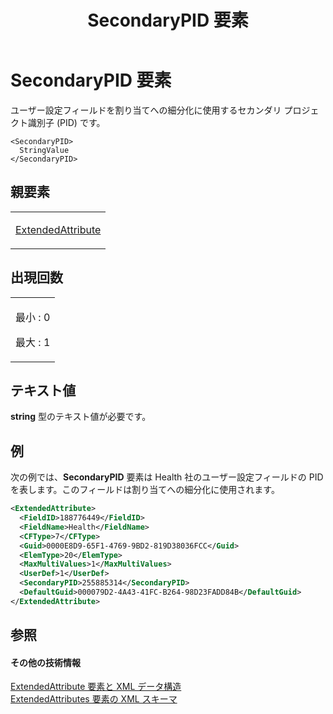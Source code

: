 ﻿---
title: SecondaryPID 要素
TOCTitle: SecondaryPID 要素
ms:assetid: 3605321a-9c32-45a0-8b9d-b544a0b21c1b
ms:mtpsurl: https://msdn.microsoft.com/ja-jp/library/Bb968460(v=office.12)
ms:contentKeyID: 16734857
ms.date: 06/30/2008
mtps_version: v=office.12
dev_langs:
- xml
ms.translationtype: HT
---

# SecondaryPID 要素

ユーザー設定フィールドを割り当てへの細分化に使用するセカンダリ プロジェクト識別子 (PID) です。

    <SecondaryPID>
      StringValue
    </SecondaryPID>

## 親要素

<table>
<colgroup>
<col style="width: 100%" />
</colgroup>
<tbody>
<tr class="odd">
<td><p><a href="extendedattribute-element.md">ExtendedAttribute</a></p></td>
</tr>
</tbody>
</table>


## 出現回数


<table>
<colgroup>
<col style="width: 100%" />
</colgroup>
<tbody>
<tr class="odd">
<td><p>最小 : 0</p>
<p>最大 : 1</p></td>
</tr>
</tbody>
</table>


## テキスト値

**string** 型のテキスト値が必要です。

## 例

次の例では、**SecondaryPID** 要素は Health 社のユーザー設定フィールドの PID を表します。このフィールドは割り当てへの細分化に使用されます。

``` xml
<ExtendedAttribute>
  <FieldID>188776449</FieldID>
  <FieldName>Health</FieldName>
  <CFType>7</CFType>
  <Guid>0000E8D9-65F1-4769-9BD2-819D38036FCC</Guid>
  <ElemType>20</ElemType>
  <MaxMultiValues>1</MaxMultiValues>
  <UserDef>1</UserDef>
  <SecondaryPID>255885314</SecondaryPID>
  <DefaultGuid>000079D2-4A43-41FC-B264-98D23FADD84B</DefaultGuid>
</ExtendedAttribute>
```

## 参照

#### その他の技術情報

[ExtendedAttribute 要素と XML データ構造](extendedattribute-elements-and-xml-structure.md)  
[ExtendedAttributes 要素の XML スキーマ](xml-schema-for-the-extendedattributes-element.md)

